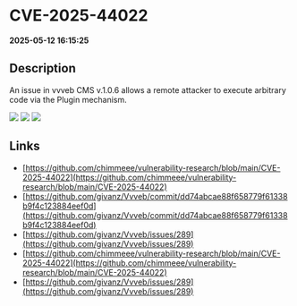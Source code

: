 # CVE-2025-44022

**2025-05-12 16:15:25**

## Description
An issue in vvveb CMS v.1.0.6 allows a remote attacker to execute arbitrary code via the Plugin mechanism.

![](https://img.shields.io/static/v1?label=Score&message=9.8&color=red)
![](https://img.shields.io/static/v1?label=Severity&message=CRITICAL&color=red)
![](https://img.shields.io/static/v1?label=CWE&message=RCE&color=green)

## Links
- [https://github.com/chimmeee/vulnerability-research/blob/main/CVE-2025-44022](https://github.com/chimmeee/vulnerability-research/blob/main/CVE-2025-44022)
- [https://github.com/givanz/Vvveb/commit/dd74abcae88f658779f61338b9f4c123884eef0d](https://github.com/givanz/Vvveb/commit/dd74abcae88f658779f61338b9f4c123884eef0d)
- [https://github.com/givanz/Vvveb/issues/289](https://github.com/givanz/Vvveb/issues/289)
- [https://github.com/chimmeee/vulnerability-research/blob/main/CVE-2025-44022](https://github.com/chimmeee/vulnerability-research/blob/main/CVE-2025-44022)
- [https://github.com/givanz/Vvveb/issues/289](https://github.com/givanz/Vvveb/issues/289)
